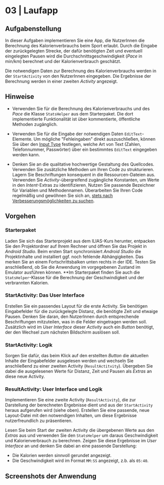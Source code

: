 # 03 | Laufapp

## Aufgabenstellung

In dieser Aufgaben implementieren Sie eine App, die NutzerInnen die Berechnung des Kalorienverbrauchs beim Sport erlaubt. Durch die Eingabe der zurückgelegten Strecke, der dafür benötigten Zeit und eventuell eingelegten Pausen wird die Durchschnittsgeschwindigkeit (*Pace* in min/km) berechnet und der Kalorienverbrauch geschätzt.

Die notwendigen Daten zur Berechnung des Kalorienverbrauchs werden in der `StartActivity` von den NutzerInnen eingegeben. Die Ergebnisse der Berechnung werden in einer zweiten *Activity* angezeigt.

## Hinweise

* Verwenden Sie für die Berechnung des Kalorienverbrauchs und des *Pace* die Klasse `StatsHelper` aus dem Starterpaket. Die dort implementierte Funktionalität ist über kommentierte, öffentliche Methoden zugänglich.

* Verwenden Sie für die Eingabe der notwendigen Daten `EditText`-Elemente. Um mögliche "Fehleingaben" direkt auszuschließen, können Sie über den [Input Type](https://developer.android.com/training/keyboard-input/style) festlegen, welche Art von Text (Zahlen, Telefonnummer, Passwörter) über ein bestimmtes `EditText` eingegeben werden kann.

* Denken Sie an die qualitative hochwertige Gestaltung des Quellcodes. Verwenden Sie zusätzliche Methoden um Ihren Code zu strukturieren. Lagern Sie Beschriftungen konsequent in die Ressourcen-Dateien aus. Verwenden Sie *Activity*-übergreifend zugängliche Konstanten, um Werte in den *Intent*-Extras zu identifizieren. Nutzen Sie passende Bezeichner für Variablen und Methodennamen. Überarbeiten Sie Ihren Code regelmäßig und gewöhnen Sie sich an, [stets nach Verbesserungsmöglichkeiten zu suchen](https://martinfowler.com/bliki/OpportunisticRefactoring.html).

## Vorgehen

### Starterpaket

Laden Sie sich das Starterprojekt aus dem ILIAS-Kurs herunter, entpacken Sie den Projektordner auf Ihrem Rechner und öffnen Sie das Projekt in *Android Studio*. Beim ersten Start synchronisiert *Android Studio* die Projektinhalte und installiert ggf. noch fehlende Abhängigkeiten. Das merken Sie an einem Fortschrittsbalken unten rechts in der IDE. Testen Sie anschließend, ob Sie die Anwendung im vorgegebenen Zustand im Emulator ausführen können. **Im Starterpaket finden Sie auch die `StatsHelper`-Klasse für die Berechnung der Geschwindigkeit und der verbrannten Kalorien.

### StartActivity: Das User Interface

Erstellen Sie ein passendes Layout für die erste Activity. Sie benötigen Eingabefelder für die zurückgelegte Distanz, die benötigte Zeit und etwaige Pausen. Denken Sie daran, den NutzerInnen durch entsprechende Beschriftungen mitzuteilen, was in die Felder eingetragen werden soll. Zusätzlich wird im *User Interface* dieser *Activity* auch ein *Button* benötigt, der den Wechsel zum nächsten Bildschirm auslösen soll.

### StartActivity: Logik

Sorgen Sie dafür, das beim Klick auf den erstellten *Button* die aktuellen Inhalte der Eingabefelder ausgelesen werden und wechseln Sie anschließend zu einer zweiten Activity (`ResultActitvity`). Übergeben Sie dabei die ausgelesenen Werte für Distanz, Zeit und Pausen als *Extras* an diese neue Activity.

### ResultActivity: User Interface und Logik

Implementieren Sie eine zweite Activity (`ResultActivity`), die zur Darstellung der berechneten Ergebnisse dient und aus der `StartActivity` heraus aufgerufen wird (siehe oben). Erstellen Sie eine passende, neue Layout-Datei mit den notwendigen Inhalten, um diese Ergebnisse nutzerfreundlich zu präsentieren.

Lesen Sie beim Start der zweiten Activity die übergebenen Werte aus den *Extras* aus und verwenden Sie den `StatsHelper` um daraus Geschwindigkeit und Kalorienverbrauch zu berechnen. Zeigen Sie diese Ergebnisse im *User Interface* an und denken Sie dabei an eine passende Darstellung:

- Die Kalorien werden sinnvoll gerundet angezeigt.
- Die Geschwindigkeit wird im Format `MM:SS` angezeigt, z.b. als `05:40`.

## Screenshots der Anwendung
